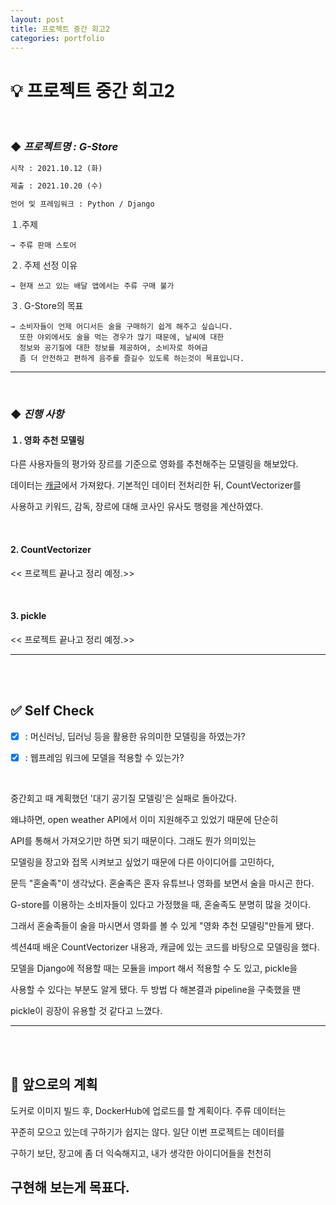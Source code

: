 ```yaml
---
layout: post
title: 프로젝트 중간 회고2
categories: portfolio
---
```


# 💡 **프로젝트 중간 회고2**

<br>

### ◆ ***프로젝트명 : G-Store***

```markdown
시작 : 2021.10.12 (화)

제출 : 2021.10.20 (수)

언어 및 프레임워크 : Python / Django
```

１.주제 

    → 주류 판매 스토어 

２. 주제 선정 이유

    → 현재 쓰고 있는 배달 앱에서는 주류 구매 불가

３. G-Store의 목표

    → 소비자들이 언제 어디서든 술을 구매하기 쉽게 해주고 싶습니다.
      또한 야외에서도 술을 먹는 경우가 많기 때문에, 날씨에 대한 
      정보와 공기질에 대한 정보를 제공하여, 소비자로 하여금
      좀 더 안전하고 편하게 음주를 즐길수 있도록 하는것이 목표입니다.

---

<br>

### ◆ ***진행 사항***

#### １. 영화 추천 모델링
다른 사용자들의 평가와 장르를 기준으로 영화를 추천해주는 모델링을 해보았다.

데이터는 [캐글](https://www.kaggle.com/ibtesama/getting-started-with-a-movie-recommendation-system/notebook#Collaborative-Filtering)에서 가져왔다. 기본적인 데이터 전처리한 뒤, CountVectorizer를

사용하고 키워드, 감독, 장르에 대해 코사인 유사도 행령을 계산하였다.

<br>

#### 2. CountVectorizer

<< 프로젝트 끝나고 정리 예정.>>

<br>

#### 3. pickle

<< 프로젝트 끝나고 정리 예정.>>

---

<br>

<br>

## ✅ Self Check
- [x] : 머신러닝, 딥러닝 등을 활용한 유의미한 모델링을 하였는가?

- [x] : 웹프레임 워크에 모델을 적용할 수 있는가?

<br>

중간회고 때 계획했던 '대기 공기질 모델링'은 실패로 돌아갔다. 

왜냐하면, open weather API에서 이미 지원해주고 있었기 때문에 단순히

API를 통해서 가져오기만 하면 되기 때문이다. 그래도 뭔가 의미있는 

모델링을 장고와 접목 시켜보고 싶었기 때문에 다른 아이디어를 고민하다, 

문득 "혼술족"이 생각났다. 혼술족은 혼자 유튜브나 영화를 보면서 술을 마시곤 한다. 

G-store를 이용하는 소비자들이 있다고 가정했을 때, 혼술족도 분명히 많을 것이다.

그래서 혼술족들이 술을 마시면서 영화를 볼 수 있게 "영화 추천 모델링"만들게 됐다.

섹션4때 배운 CountVectorizer 내용과, 캐글에 있는 코드를 바탕으로 모델링을 했다.

모델을 Django에 적용할 때는 모듈을 import 해서 적용할 수 도 있고, pickle을 

사용할 수 있다는 부분도 알게 됐다. 두 방법 다 해본결과 pipeline을 구축했을 땐

pickle이 굉장이 유용할 것 같다고 느꼈다.

---

<br>

<br>

## 💭 앞으로의 계획
도커로 이미지 빌드 후, DockerHub에 업로드를 할 계획이다. 주류 데이터는 

꾸준히 모으고 있는데 구하기가 쉽지는 않다. 일단 이번 프로젝트는 데이터를

구하기 보단, 장고에 좀 더 익숙해지고, 내가 생각한 아이디어들을 천천히 

구현해 보는게 목표다.
---